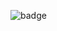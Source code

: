 
![badge](https://gist.githubusercontent.com/tuckerweibell/6c05ea3d715684ee99b11c3a231ae4e8/raw/test)

